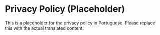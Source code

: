 # Privacy Policy (Placeholder)

This is a placeholder for the privacy policy in Portuguese.
Please replace this with the actual translated content.
